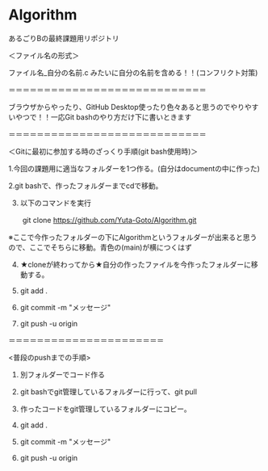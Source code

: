 # Algorithm
あるごりBの最終課題用リポジトリ

＜ファイル名の形式＞

ファイル名_自分の名前.c
みたいに自分の名前を含める！！(コンフリクト対策)

＝＝＝＝＝＝＝＝＝＝＝＝＝＝＝＝＝＝＝＝＝＝＝＝＝＝＝＝

ブラウザからやったり、GitHub Desktop使ったり色々あると思うのでやりやすいやつで！！一応Git bashのやり方だけ下に書いときます

＝＝＝＝＝＝＝＝＝＝＝＝＝＝＝＝＝＝＝＝＝＝＝＝＝＝＝＝

＜Gitに最初に参加する時のざっくり手順(git bash使用時)＞

1.今回の課題用に適当なフォルダーを1つ作る。(自分はdocumentの中に作った)

2.git bashで、作ったフォルダーまでcdで移動。

3. 以下のコマンドを実行
   
　　git clone https://github.com/Yuta-Goto/Algorithm.git

  ※ここで今作ったフォルダーの下にAlgorithmというフォルダーが出来ると思うので、ここでそちらに移動。青色の(main)が横につくはず
  
4. ★cloneが終わってから★自分の作ったファイルを今作ったフォルダーに移動する。

5. git add .
   
6. git commit -m "メッセージ"
   
7. git push -u origin

＝＝＝＝＝＝＝＝＝＝＝＝＝＝＝＝＝＝＝＝＝＝

<普段のpushまでの手順>
1. 別フォルダーでコード作る

2. git bashでgit管理しているフォルダーに行って、git pull

3. 作ったコードをgit管理しているフォルダーにコピー。
   
5. git add .
   
6. git commit -m "メッセージ"
   
7. git push -u origin


